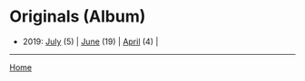 # Originals (Album)

  * 2019: 
      [July](./originals-album-2019-07.md) (5) | 
      [June](./originals-album-2019-06.md) (19) | 
      [April](./originals-album-2019-04.md) (4) | 

----

[Home](../)
